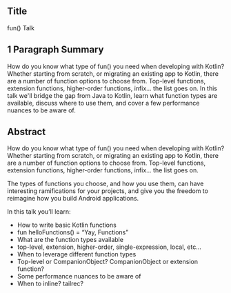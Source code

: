## Title
fun() Talk

## 1 Paragraph Summary
How do you know what type of fun() you need when developing with Kotlin? Whether starting from scratch, or migrating an existing app to Kotlin, there are a number of function options to choose from. 
Top-level functions, extension functions, higher-order functions, infix… the list goes on. In this talk we'll bridge the gap from Java to Kotlin, learn what function types are available, discuss where
to use them, and cover a few performance nuances to be aware of.

## Abstract
How do you know what type of fun() you need when developing with Kotlin? Whether starting from scratch, or migrating an existing app to Kotlin, there are a number of function options to choose from. Top-level functions, extension functions, higher-order functions, infix… the list goes on.

The types of functions you choose, and how you use them, can have interesting ramifications for your projects, and give you the freedom to reimagine how you build Android applications.

In this talk you’ll learn:
- How to write basic Kotlin functions
- fun helloFunctions() = “Yay, Functions”
- What are the function types available
- top-level, extension, higher-order, single-expression, local, etc...
- When to leverage different function types
- Top-level or CompanionObject? CompanionObject or extension function?
- Some performance nuances to be aware of
- When to inline? tailrec?
